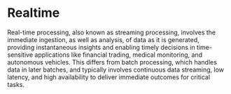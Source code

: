 # Realtime

Real-time processing, also known as streaming processing, involves the immediate ingestion, as well as analysis, of data as it is generated, providing instantaneous insights and enabling timely decisions in time-sensitive applications like financial trading, medical monitoring, and autonomous vehicles. This differs from batch processing, which handles data in later batches, and typically involves continuous data streaming, low latency, and high availability to deliver immediate outcomes for critical tasks.
